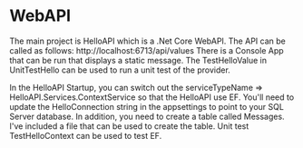 # WebAPI

The main project is HelloAPI which is a .Net Core WebAPI.  The API can be called as follows: http://localhost:6713/api/values  There is a Console App that can be run that displays a static message.  The TestHelloValue in UnitTestHello can be used to run a unit test of the provider.

In the HelloAPI Startup, you can switch out the serviceTypeName => HelloAPI.Services.ContextService so that the HelloAPI use EF.  You'll need to update the HelloConnection string in the appsettings to point to your SQL Server database.  In addition, you need to create a table called Messages.  I've included a file that can be used to create the table.  Unit test TestHelloContext can be used to test EF.

